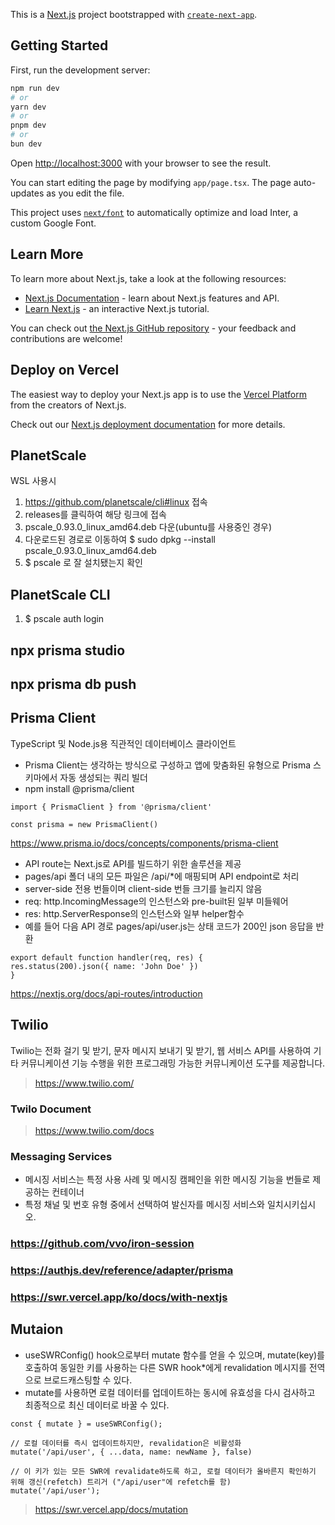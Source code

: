 This is a [Next.js](https://nextjs.org/) project bootstrapped with [`create-next-app`](https://github.com/vercel/next.js/tree/canary/packages/create-next-app).

## Getting Started

First, run the development server:

```bash
npm run dev
# or
yarn dev
# or
pnpm dev
# or
bun dev
```

Open [http://localhost:3000](http://localhost:3000) with your browser to see the result.

You can start editing the page by modifying `app/page.tsx`. The page auto-updates as you edit the file.

This project uses [`next/font`](https://nextjs.org/docs/basic-features/font-optimization) to automatically optimize and load Inter, a custom Google Font.

## Learn More

To learn more about Next.js, take a look at the following resources:

- [Next.js Documentation](https://nextjs.org/docs) - learn about Next.js features and API.
- [Learn Next.js](https://nextjs.org/learn) - an interactive Next.js tutorial.

You can check out [the Next.js GitHub repository](https://github.com/vercel/next.js/) - your feedback and contributions are welcome!

## Deploy on Vercel

The easiest way to deploy your Next.js app is to use the [Vercel Platform](https://vercel.com/new?utm_medium=default-template&filter=next.js&utm_source=create-next-app&utm_campaign=create-next-app-readme) from the creators of Next.js.

Check out our [Next.js deployment documentation](https://nextjs.org/docs/deployment) for more details.

## PlanetScale
WSL 사용시
1. https://github.com/planetscale/cli#linux 접속
2. releases를 클릭하여 해당 링크에 접속
3. pscale_0.93.0_linux_amd64.deb 다운(ubuntu를 사용중인 경우)
4. 다운로드된 경로로 이동하여 $ sudo dpkg --install pscale_0.93.0_linux_amd64.deb
5. $ pscale 로 잘 설치됐는지 확인

## PlanetScale CLI
1. $ pscale auth login

## npx prisma studio
## npx prisma db push

## Prisma Client
TypeScript 및 Node.js용 직관적인 데이터베이스 클라이언트
- Prisma Client는 생각하는 방식으로 구성하고 앱에 맞춤화된 유형으로 Prisma 스키마에서 자동 생성되는 쿼리 빌더
- npm install @prisma/client
```
import { PrismaClient } from '@prisma/client'

const prisma = new PrismaClient()
```
https://www.prisma.io/docs/concepts/components/prisma-client

- API route는 Next.js로 API를 빌드하기 위한 솔루션을 제공 
- pages/api 폴더 내의 모든 파일은 /api/*에 매핑되며 API endpoint로 처리
- server-side 전용 번들이며 client-side 번들 크기를 늘리지 않음
- req: http.IncomingMessage의 인스턴스와 pre-built된 일부 미들웨어
- res: http.ServerResponse의 인스턴스와 일부 helper함수
- 예를 들어 다음 API 경로 pages/api/user.js는 상태 코드가 200인 json 응답을 반환
```
export default function handler(req, res) {
res.status(200).json({ name: 'John Doe' })
}
```
https://nextjs.org/docs/api-routes/introduction


## Twilio
Twilio는 전화 걸기 및 받기, 문자 메시지 보내기 및 받기, 웹 서비스 API를 사용하여 기타 커뮤니케이션 기능 수행을 위한 프로그래밍 가능한 커뮤니케이션 도구를 제공합니다.
> https://www.twilio.com/

### Twilo Document
> https://www.twilio.com/docs

### Messaging Services
- 메시징 서비스는 특정 사용 사례 및 메시징 캠페인을 위한 메시징 기능을 번들로 제공하는 컨테이너
- 특정 채널 및 번호 유형 중에서 선택하여 발신자를 메시징 서비스와 일치시키십시오.

### https://github.com/vvo/iron-session

### https://authjs.dev/reference/adapter/prisma

### https://swr.vercel.app/ko/docs/with-nextjs


## Mutaion
- useSWRConfig() hook으로부터 mutate 함수를 얻을 수 있으며, mutate(key)를 호출하여 동일한 키를 사용하는 다른 SWR hook*에게 revalidation 메시지를 전역으로 브로드캐스팅할 수 있다.
- mutate를 사용하면 로컬 데이터를 업데이트하는 동시에 유효성을 다시 검사하고 최종적으로 최신 데이터로 바꿀 수 있다.
```
const { mutate } = useSWRConfig();

// 로컬 데이터를 즉시 업데이트하지만, revalidation은 비활성화
mutate('/api/user', { ...data, name: newName }, false)

// 이 키가 있는 모든 SWR에 revalidate하도록 하고, 로컬 데이터가 올바른지 확인하기 위해 갱신(refetch) 트리거 ("/api/user"에 refetch를 함)
mutate('/api/user');
```
> https://swr.vercel.app/docs/mutation